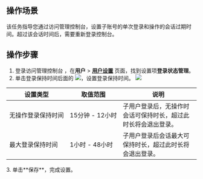 ## 操作场景
该任务指导您通过访问管理控制台，设置子账号的单次登录和操作的会话过期时间。超过该会话时间后，需要重新登录控制台。

## 操作步骤
1. 登录访问管理控制台 ，在**用户** > **[用户设置](https://console.cloud.tencent.com/cam/security/subAccount)** 页面，找到设置项**登录状态管理**。
2. 单击登录保持时间后面的 ![](https://qcloudimg.tencent-cloud.cn/raw/977082acd62005f3b2900cc1027bfa16.png)，设置登录保持时间。
![](https://qcloudimg.tencent-cloud.cn/raw/97c824466b4dde72e642a2375e1fef70.png)
<table>
<thead>
<tr>
<th>设置类型</th>
<th>取值范围</th>
<th>说明</th>
</tr>
</thead>
<tbody><tr>
<td><nobr>无操作登录保持时间</nobr></td>
<td><nobr>15分钟 - 12小时<nobr></td>
<td>子用户登录后，无操作时会话可保持时长，超过此时长将会退出登录。</td>
</tr>
<tr>
<td>最大登录保持时间</td>
<td>1小时 - 48小时</td>
<td>子用户登录后会话最大可保持时长，超过此时长将会退出登录。</td>
</tr>
</tbody></table>
3. 单击**保存**，完成设置。







